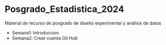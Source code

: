# Posgrado_Estadistica_2024
Material de recurso de posgrado de diseño experimental y análisis de datos

+ Semana1: Introduccion
+ Semana2: Crear cuenta Git Hub 
